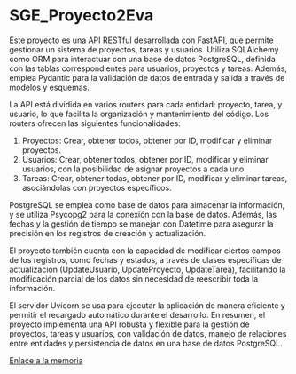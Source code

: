 # SGE_Proyecto2Eva

Este proyecto es una API RESTful desarrollada con FastAPI, que permite gestionar un sistema de proyectos, tareas y usuarios. Utiliza SQLAlchemy como ORM para interactuar con una base de datos PostgreSQL, definida con las tablas correspondientes para usuarios, proyectos y tareas. Además, emplea Pydantic para la validación de datos de entrada y salida a través de modelos y esquemas.

La API está dividida en varios routers para cada entidad: proyecto, tarea, y usuario, lo que facilita la organización y mantenimiento del código. Los routers ofrecen las siguientes funcionalidades:
  1. Proyectos: Crear, obtener todos, obtener por ID, modificar y eliminar proyectos.
  2. Usuarios: Crear, obtener todos, obtener por ID, modificar y eliminar usuarios, con la posibilidad de asignar proyectos a cada uno.
  3. Tareas: Crear, obtener todas, obtener por ID, modificar y eliminar tareas, asociándolas con proyectos específicos.

PostgreSQL se emplea como base de datos para almacenar la información, y se utiliza Psycopg2 para la conexión con la base de datos. Además, las fechas y la gestión de tiempo se manejan con Datetime para asegurar la precisión en los registros de creación y actualización.

El proyecto también cuenta con la capacidad de modificar ciertos campos de los registros, como fechas y estados, a través de clases específicas de actualización (UpdateUsuario, UpdateProyecto, UpdateTarea), facilitando la modificación parcial de los datos sin necesidad de reescribir toda la información.

El servidor Uvicorn se usa para ejecutar la aplicación de manera eficiente y permitir el recargado automático durante el desarrollo. En resumen, el proyecto implementa una API robusta y flexible para la gestión de proyectos, tareas y usuarios, con validación de datos, manejo de relaciones entre entidades y persistencia de datos en una base de datos PostgreSQL.

[Enlace a la memoria](https://github.com/leire-yagfer/SGE_Proyecto2Eva/blob/main/SGE_proyecto2Eva_LeireYagueFernandez.pdf)
